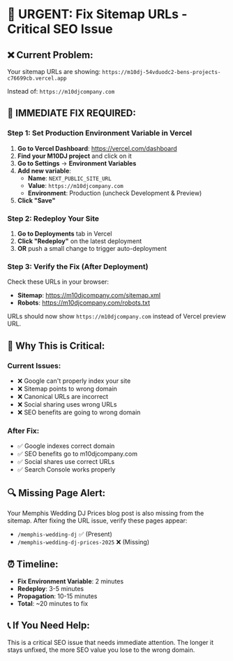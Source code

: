 # 🚨 URGENT: Fix Sitemap URLs - Critical SEO Issue

## ❌ Current Problem:
Your sitemap URLs are showing:
`https://m10dj-54vduodc2-bens-projects-c76699cb.vercel.app`

Instead of:
`https://m10djcompany.com`

## 🔧 IMMEDIATE FIX REQUIRED:

### Step 1: Set Production Environment Variable in Vercel

1. **Go to Vercel Dashboard**: https://vercel.com/dashboard
2. **Find your M10DJ project** and click on it
3. **Go to Settings** → **Environment Variables**
4. **Add new variable**:
   - **Name**: `NEXT_PUBLIC_SITE_URL`
   - **Value**: `https://m10djcompany.com`
   - **Environment**: Production (uncheck Development & Preview)
5. **Click "Save"**

### Step 2: Redeploy Your Site
1. **Go to Deployments** tab in Vercel
2. **Click "Redeploy"** on the latest deployment
3. **OR** push a small change to trigger auto-deployment

### Step 3: Verify the Fix (After Deployment)
Check these URLs in your browser:
- **Sitemap**: https://m10djcompany.com/sitemap.xml
- **Robots**: https://m10djcompany.com/robots.txt

URLs should now show `https://m10djcompany.com` instead of Vercel preview URL.

## 🚨 Why This is Critical:

### Current Issues:
- ❌ Google can't properly index your site
- ❌ Sitemap points to wrong domain
- ❌ Canonical URLs are incorrect
- ❌ Social sharing uses wrong URLs
- ❌ SEO benefits are going to wrong domain

### After Fix:
- ✅ Google indexes correct domain
- ✅ SEO benefits go to m10djcompany.com
- ✅ Social shares use correct URLs
- ✅ Search Console works properly

## 🔍 Missing Page Alert:
Your Memphis Wedding DJ Prices blog post is also missing from the sitemap. After fixing the URL issue, verify these pages appear:
- `/memphis-wedding-dj` ✅ (Present)
- `/memphis-wedding-dj-prices-2025` ❌ (Missing)

## ⏰ Timeline:
- **Fix Environment Variable**: 2 minutes
- **Redeploy**: 3-5 minutes  
- **Propagation**: 10-15 minutes
- **Total**: ~20 minutes to fix

## 📞 If You Need Help:
This is a critical SEO issue that needs immediate attention. The longer it stays unfixed, the more SEO value you lose to the wrong domain.